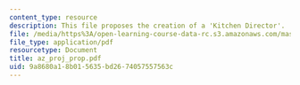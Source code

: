 ```yaml
---
content_type: resource
description: This file proposes the creation of a 'Kitchen Director'.
file: /media/https%3A/open-learning-course-data-rc.s3.amazonaws.com/mas-961-ambient-intelligence-spring-2005/9a8680a18b015635bd2674057557563c_az_proj_prop.pdf
file_type: application/pdf
resourcetype: Document
title: az_proj_prop.pdf
uid: 9a8680a1-8b01-5635-bd26-74057557563c
---
```

